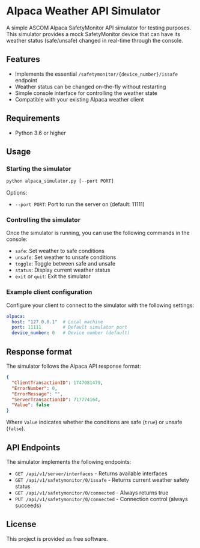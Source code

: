# Alpaca Weather API Simulator

A simple ASCOM Alpaca SafetyMonitor API simulator for testing purposes. This simulator provides a mock SafetyMonitor device that can have its weather status (safe/unsafe) changed in real-time through the console.

## Features

- Implements the essential `/safetymonitor/{device_number}/issafe` endpoint
- Weather status can be changed on-the-fly without restarting
- Simple console interface for controlling the weather state
- Compatible with your existing Alpaca weather client

## Requirements

- Python 3.6 or higher

## Usage

### Starting the simulator

```bash
python alpaca_simulator.py [--port PORT]
```

Options:
- `--port PORT`: Port to run the server on (default: 11111)

### Controlling the simulator

Once the simulator is running, you can use the following commands in the console:

- `safe`: Set weather to safe conditions
- `unsafe`: Set weather to unsafe conditions
- `toggle`: Toggle between safe and unsafe
- `status`: Display current weather status
- `exit` or `quit`: Exit the simulator

### Example client configuration

Configure your client to connect to the simulator with the following settings:

```yaml
alpaca:
  host: "127.0.0.1"  # Local machine
  port: 11111        # Default simulator port
  device_number: 0   # Device number (default)
```

## Response format

The simulator follows the Alpaca API response format:

```json
{
  "ClientTransactionID": 1747081479, 
  "ErrorNumber": 0, 
  "ErrorMessage": "", 
  "ServerTransactionID": 717774164, 
  "Value": false
}
```

Where `Value` indicates whether the conditions are safe (`true`) or unsafe (`false`).

## API Endpoints

The simulator implements the following endpoints:

- `GET /api/v1/server/interfaces` - Returns available interfaces
- `GET /api/v1/safetymonitor/0/issafe` - Returns current weather safety status
- `GET /api/v1/safetymonitor/0/connected` - Always returns true
- `PUT /api/v1/safetymonitor/0/connected` - Connection control (always succeeds)

## License

This project is provided as free software. 